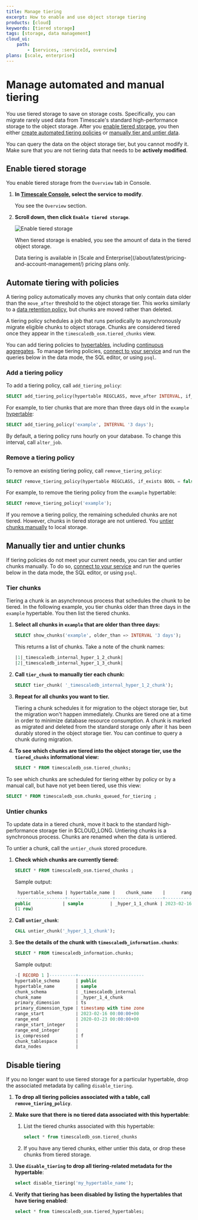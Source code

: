 ```yaml
---
title: Manage tiering
excerpt: How to enable and use object storage tiering
products: [cloud]
keywords: [tiered storage]
tags: [storage, data management]
cloud_ui:
    path:
        - [services, :serviceId, overview]
plans: [scale, enterprise]  
---
```


# Manage automated and manual tiering

You use tiered storage to save on storage costs. Specifically, you can migrate rarely used data from Timescale's standard high-performance storage to the object storage. After you [enable tiered storage](#enable-tiered-storage), you then either [create automated tiering policies](#automate-tiering-with-policies) or [manually tier and untier data](#manually-tier-and-untier-chunks).

You can query the data on the object storage tier, but you cannot modify it. Make sure that you are not tiering data that needs to be **actively modified**.

## Enable tiered storage

You enable tiered storage from the `Overview` tab in Console.

<Procedure>

1. **In [Timescale Console][console], select the service to modify**.

    You see the `Overview` section.

1. **Scroll down, then click `Enable tiered storage`**.

   ![Enable tiered storage](https://assets.timescale.com/docs/images/console-enable-tiered-storage.png)

   When tiered storage is enabled, you see the amount of data in the tiered object storage.

   <Highlight type="note">
   Data tiering is available in [Scale and Enterprise](/about/latest/pricing-and-account-management/) pricing plans only.
   </Highlight>

</Procedure>

## Automate tiering with policies

A tiering policy automatically moves any chunks that only contain data
older than the `move_after` threshold to the object storage tier. This works similarly to a
[data retention policy][data-retention], but chunks are moved rather than deleted. 

A tiering policy schedules a job that runs periodically to asynchronously migrate eligible chunks to object storage. Chunks are considered tiered once they appear in the `timescaledb_osm.tiered_chunks` view. 

You can add tiering policies to [hypertables][hypertable], including [continuous aggregates][caggs]. To manage tiering policies, [connect to your service][connect-to-service] and run the queries below in the data mode, the SQL editor, or using `psql`.

### Add a tiering policy

To add a tiering policy, call `add_tiering_policy`:

```sql
SELECT add_tiering_policy(hypertable REGCLASS, move_after INTERVAL, if_not_exists BOOL = false);
```

For example, to tier chunks that are more than three days old in the `example` [hypertable][hypertable]:

```sql
SELECT add_tiering_policy('example', INTERVAL '3 days');
```

By default, a tiering policy runs hourly on your database. To change this interval, call `alter_job`.

### Remove a tiering policy

To remove an existing tiering policy, call `remove_tiering_policy`:

```sql
SELECT remove_tiering_policy(hypertable REGCLASS, if_exists BOOL = false);
```

For example, to remove the tiering policy from the `example` hypertable:

```sql
SELECT remove_tiering_policy('example');
```

If you remove a tiering policy, the remaining scheduled chunks are not tiered. However, chunks in tiered storage are not untiered. You [untier chunks manually](#manually-tier-and-untier-chunks) to local storage.

## Manually tier and untier chunks

If tiering policies do not meet your current needs, you can tier and untier chunks manually. To do so, [connect to your service][connect-to-service] and run the queries below in the data mode, the SQL editor, or using `psql`.

### Tier chunks

Tiering a chunk is an asynchronous process that schedules the chunk to be tiered. In the following example, you tier chunks older than three days in the `example` hypertable. You then list the tiered chunks.

<Procedure>

1. **Select all chunks in `example` that are older than three days:**

   ```sql
   SELECT show_chunks('example', older_than => INTERVAL '3 days');
   ```

   This returns a list of chunks. Take a note of the chunk names:

   ```sql
   |1|_timescaledb_internal_hyper_1_2_chunk|
   |2|_timescaledb_internal_hyper_1_3_chunk|
   ```

1. **Call `tier_chunk` to manually tier each chunk:**

   ```sql
   SELECT tier_chunk( '_timescaledb_internal_hyper_1_2_chunk');
   ```

1. **Repeat for all chunks you want to tier.**

   Tiering a chunk schedules it for migration to the object storage tier, but the migration won't happen immediately. Chunks are tiered one at a time in order to minimize database resource consumption. A chunk is marked as migrated and deleted from the standard storage only after it has been durably stored in the object storage tier. You can continue to query a chunk during migration.

1. **To see which chunks are tiered into the object storage tier, use the `tiered_chunks` informational view:**

    ```sql
    SELECT * FROM timescaledb_osm.tiered_chunks;
    ```

</Procedure>

To see which chunks are scheduled for tiering either by policy or by a manual call, but have not yet been tiered, use this view:

```sql
SELECT * FROM timescaledb_osm.chunks_queued_for_tiering ;
```

### Untier chunks

To update data in a tiered chunk, move it back to the standard high-performance storage tier in $CLOUD_LONG. Untiering chunks is a synchronous process. Chunks are renamed when the data is untiered.

To untier a chunk, call the `untier_chunk` stored procedure.

<Procedure>

1.  **Check which chunks are currently tiered:**

    ```sql
    SELECT * FROM timescaledb_osm.tiered_chunks ;
    ```

    Sample output:

    ```sql
     hypertable_schema | hypertable_name |    chunk_name    |      range_start       |       range_end
    -------------------+-----------------+------------------+------------------------+------------------------
    public            | sample          | _hyper_1_1_chunk | 2023-02-16 00:00:00+00 | 2023-02-23 00:00:00+00
    (1 row)
    ```

1.  **Call `untier_chunk`**:

    ```sql
    CALL untier_chunk('_hyper_1_1_chunk');
    ```

1.  **See the details of the chunk with `timescaledb_information.chunks`**:

    ```sql
    SELECT * FROM timescaledb_information.chunks;
    ```

    Sample output:

    ```sql
    -[ RECORD 1 ]----------+-------------------------
    hypertable_schema      | public
    hypertable_name        | sample
    chunk_schema           | _timescaledb_internal
    chunk_name             | _hyper_1_4_chunk
    primary_dimension      | ts
    primary_dimension_type | timestamp with time zone
    range_start            | 2023-02-16 00:00:00+00
    range_end              | 2020-03-23 00:00:00+00
    range_start_integer    |
    range_end_integer      |
    is_compressed          | f
    chunk_tablespace       |
    data_nodes             |
    ```

</Procedure>

## Disable tiering 

If you no longer want to use tiered storage for a particular hypertable, drop the associated metadata by calling `disable_tiering`.

<Procedure>

1. **To drop all tiering policies associated with a table, call `remove_tiering_policy`**.

1. **Make sure that there is no tiered data associated with this hypertable**:

    1. List the tiered chunks associated with this hypertable:
   
       ```sql
       select * from timescaledb_osm.tiered_chunks 
       ```

    1. If you have any tiered chunks, either untier this data, or drop these chunks from tiered storage.

1. **Use `disable_tiering` to drop all tiering-related metadata for the hypertable**:

   ```sql
   select disable_tiering('my_hypertable_name');
   ```

1. **Verify that tiering has been disabled by listing the hypertables that have tiering enabled**:

   ```sql
   select * from timescaledb_osm.tiered_hypertables;
   ```

</Procedure>

[data-retention]: /use-timescale/:currentVersion:/data-retention/
[console]: https://console.cloud.timescale.com/dashboard/services
[hypertable]: /use-timescale/:currentVersion:/hypertables/
[connect-to-service]: /getting-started/:currentVersion:/services/#connect-to-your-service
[caggs]: /use-timescale/:currentVersion:/continuous-aggregates/

